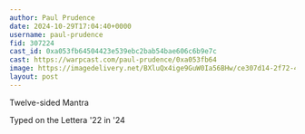 ```yaml
---
author: Paul Prudence
date: 2024-10-29T17:04:40+0000
username: paul-prudence
fid: 307224
cast_id: 0xa053fb64504423e539ebc2bab54bae606c6b9e7c
cast: https://warpcast.com/paul-prudence/0xa053fb64
image: https://imagedelivery.net/BXluQx4ige9GuW0Ia56BHw/ce307d14-2f72-4d77-3552-b21e7336ed00/original
layout: post
---
```

Twelve-sided Mantra  
  
Typed on the Lettera '22 in '24  

<img src='https://imagedelivery.net/BXluQx4ige9GuW0Ia56BHw/ce307d14-2f72-4d77-3552-b21e7336ed00/original' alt='' referrerpolicy='no-referrer'/>